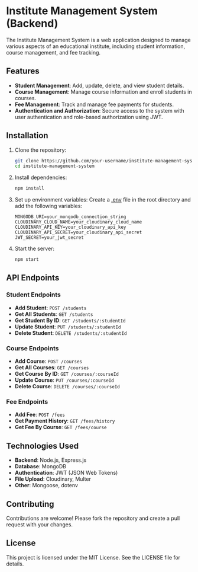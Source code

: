 # Institute Management System (Backend)

The Institute Management System is a web application designed to manage various aspects of an educational institute, including student information, course management, and fee tracking.

## Features

- **Student Management**: Add, update, delete, and view student details.
- **Course Management**: Manage course information and enroll students in courses.
- **Fee Management**: Track and manage fee payments for students.
- **Authentication and Authorization**: Secure access to the system with user authentication and role-based authorization using JWT.

## Installation

1. Clone the repository:
    ```bash
    git clone https://github.com/your-username/institute-management-system.git
    cd institute-management-system
    ```

2. Install dependencies:
    ```bash
    npm install
    ```

3. Set up environment variables:
    Create a [.env](http://_vscodecontentref_/1) file in the root directory and add the following variables:
    ```env
    MONGODB_URI=your_mongodb_connection_string
    CLOUDINARY_CLOUD_NAME=your_cloudinary_cloud_name
    CLOUDINARY_API_KEY=your_cloudinary_api_key
    CLOUDINARY_API_SECRET=your_cloudinary_api_secret
    JWT_SECRET=your_jwt_secret
    ```

4. Start the server:
    ```bash
    npm start
    ```

## API Endpoints

### Student Endpoints

- **Add Student**: `POST /students`
- **Get All Students**: `GET /students`
- **Get Student By ID**: `GET /students/:studentId`
- **Update Student**: `PUT /students/:studentId`
- **Delete Student**: `DELETE /students/:studentId`

### Course Endpoints

- **Add Course**: `POST /courses`
- **Get All Courses**: `GET /courses`
- **Get Course By ID**: `GET /courses/:courseId`
- **Update Course**: `PUT /courses/:courseId`
- **Delete Course**: `DELETE /courses/:courseId`

### Fee Endpoints

- **Add Fee**: `POST /fees`
- **Get Payment History**: `GET /fees/history`
- **Get Fee By Course**: `GET /fees/course`

## Technologies Used

- **Backend**: Node.js, Express.js
- **Database**: MongoDB
- **Authentication**: JWT (JSON Web Tokens)
- **File Upload**: Cloudinary, Multer
- **Other**: Mongoose, dotenv

## Contributing

Contributions are welcome! Please fork the repository and create a pull request with your changes.

## License

This project is licensed under the MIT License. See the LICENSE file for details.

